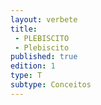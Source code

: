 ```yaml
---
layout: verbete
title:
 - PLEBISCITO
 - Plebiscito
published: true
edition: 1  
type: T
subtype: Conceitos
---
```


